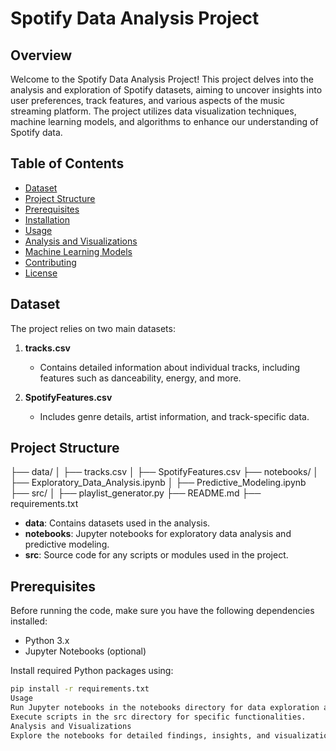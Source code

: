 # Spotify Data Analysis Project

## Overview

Welcome to the Spotify Data Analysis Project! This project delves into the analysis and exploration of Spotify datasets, aiming to uncover insights into user preferences, track features, and various aspects of the music streaming platform. The project utilizes data visualization techniques, machine learning models, and algorithms to enhance our understanding of Spotify data.

## Table of Contents

- [Dataset](#dataset)
- [Project Structure](#project-structure)
- [Prerequisites](#prerequisites)
- [Installation](#installation)
- [Usage](#usage)
- [Analysis and Visualizations](#analysis-and-visualizations)
- [Machine Learning Models](#machine-learning-models)
- [Contributing](#contributing)
- [License](#license)

## Dataset

The project relies on two main datasets:

1. **tracks.csv**
   - Contains detailed information about individual tracks, including features such as danceability, energy, and more.

2. **SpotifyFeatures.csv**
   - Includes genre details, artist information, and track-specific data.

## Project Structure
├── data/
│ ├── tracks.csv
│ ├── SpotifyFeatures.csv
├── notebooks/
│ ├── Exploratory_Data_Analysis.ipynb
│ ├── Predictive_Modeling.ipynb
├── src/
│ ├── playlist_generator.py
├── README.md
├── requirements.txt

- **data**: Contains datasets used in the analysis.
- **notebooks**: Jupyter notebooks for exploratory data analysis and predictive modeling.
- **src**: Source code for any scripts or modules used in the project.

## Prerequisites

Before running the code, make sure you have the following dependencies installed:

- Python 3.x
- Jupyter Notebooks (optional)

Install required Python packages using:

```bash
pip install -r requirements.txt
Usage
Run Jupyter notebooks in the notebooks directory for data exploration and modeling.
Execute scripts in the src directory for specific functionalities.
Analysis and Visualizations
Explore the notebooks for detailed findings, insights, and visualizations. Key visualizations and discoveries are explained, and interactive plots or dashboards are included where applicable.
